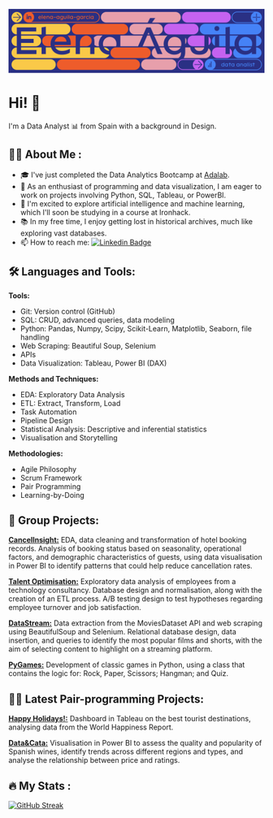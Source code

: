 [![Linkedin](https://github.com/eaguilag/eaguilag/blob/main/eaguilag_banner.jpg)](https://www.linkedin.com/in/elena-aguila-garcia/)

# Hi! :wave:

I'm a Data Analyst :bar_chart: from Spain with a background in Design.


## :woman_technologist: About Me :

- :mortar_board: I've just completed the Data Analytics Bootcamp at [Adalab](https://github.com/Adalab/).
- :telescope: As an enthusiast of programming and data visualization, I am eager to work on projects involving Python, SQL, Tableau, or PowerBI.
- :seedling: I'm excited to explore artificial intelligence and machine learning, which I'll soon be studying in a course at Ironhack.
- :books: In my free time, I enjoy getting lost in historical archives, much like exploring vast databases.
- :mailbox: How to reach me: [![Linkedin Badge](https://img.shields.io/badge/-elena--aguila--garcia-blue?style=flat&logo=Linkedin&logoColor=white)](https://www.linkedin.com/in/elena-aguila-garcia/)


## :hammer_and_wrench: Languages and Tools:

**Tools:**
- Git: Version control (GitHub)
- SQL: CRUD, advanced queries, data modeling
- Python: Pandas, Numpy, Scipy, Scikit-Learn, Matplotlib, Seaborn, file handling
- Web Scraping: Beautiful Soup, Selenium
- APIs
- Data Visualization: Tableau, Power BI (DAX)

**Methods and Techniques:**
- EDA: Exploratory Data Analysis
- ETL: Extract, Transform, Load
- Task Automation
- Pipeline Design
- Statistical Analysis: Descriptive and inferential statistics
- Visualisation and Storytelling

**Methodologies:**
- Agile Philosophy
- Scrum Framework
- Pair Programming
- Learning-by-Doing


## :bricks: Group Projects:

[**CancelInsight:**](https://github.com/ValeFischer/Proyecto_Mod4_DataWizards)
EDA, data cleaning and transformation of hotel booking records. Analysis of booking status based on seasonality, operational factors, and demographic characteristics of guests, using data visualisation in Power BI to identify patterns that could help reduce cancellation rates.

[**Talent Optimisation:**](https://github.com/LuanaMagnabosco/Project-da-promo-A-modulo-3-team-2) Exploratory data analysis of employees from a technology consultancy. Database design and normalisation, along with the creation of an ETL process. A/B testing design to test hypotheses regarding employee turnover and job satisfaction.

[**DataStream:**](https://github.com/TaniaGraff/project-da-promo-angela-modulo-2) Data extraction from the MoviesDataset API and web scraping using BeautifulSoup and Selenium. Relational database design, data insertion, and queries to identify the most popular films and shorts, with the aim of selecting content to highlight on a streaming platform.

[**PyGames:**](https://github.com/OrianaSalazarA/proyecto1_grupo1) Development of classic games in Python, using a class that contains the logic for: Rock, Paper, Scissors; Hangman; and Quiz.


## :dancing_women: Latest Pair-programming Projects:

[**Happy Holidays!:**](https://public.tableau.com/app/profile/elena.aguila/viz/vacaciones_17213286392290/DashboardHappyHolidays)
Dashboard in Tableau on the best tourist destinations, analysing data from the World Happiness Report.

[**Data&Cata:**](https://github.com/eaguilag/modulo4-powerbi-pairprogramming)
Visualisation in Power BI to assess the quality and popularity of Spanish wines, identify trends across different regions and types, and analyse the relationship between price and ratings.


## :fire: My Stats :

[![GitHub Streak](http://github-readme-streak-stats.herokuapp.com?user=eaguilag&theme=dark&background=000000)](https://git.io/streak-stats)
<!--
[![Top Langs](https://github-readme-stats.vercel.app/api/top-langs/?username=eaguilag)](https://github.com/anuraghazra/github-readme-stats)
-->